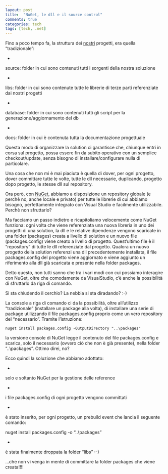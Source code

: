 ```yaml
---
layout: post
title:  "NuGet, le dll e il source control"
comments: true
categories: tech
tags: [tech, .net]
---
```



Fino a poco tempo fa, la struttura dei [nostri](http://www.codiceplastico.com) progetti, era quella &#8220;tradizionale&#8221;:

- 
source: folder in cui sono contenuti tutti i sorgenti della nostra soluzione

- 
libs: folder in cui sono contenute tutte le librerie di terze parti referenziate dai nostri progetti

- 
database: folder in cui sono contenuti tutti gli script per la generazione/aggiornamento del db

- 
docs: folder in cui è contenuta tutta la documentazione progettuale



Questa modo di organizzare la solution ci garantisce che, chiunque entri in corsa sul progetto, possa essere fin da subito operativo con un semplice checkout/update, senza bisogno di installare/configurare nulla di particolare.

Una cosa che non mi è mai piaciuta è quella di dover, per ogni progetto, dover committare tutte le volte, tutte le dll necessarie, duplicando, progetto dopo progetto, le stesse dll sul repository.

Ora però, con [NuGet](http://nuget.org/), abbiamo a disposizione un repository globale (e perchè no, anche locale e privato) per tutte le librerie di cui abbiamo bisogno, perfettamente integrato con Visual Studio e facilmente utilizzabile. Perchè non sfruttarlo?

Ma facciamo un passo indietro e ricapitoliamo velocemente come NuGet funziona: ogni volta che viene referenziata una nuova libreria in uno dei progetti di una solution, la dll e le relative dipendenze vengono scaricate in una folder (packages) creata a livello di solution e un nuovo file (packages.config) viene creato a livello di progetto. Quest&#8217;ultimo file è il &#8220;repository&#8221; di tutte le dll referenziate dal progetto.
Qualora un nuovo progetto della solution referenzi una dll precedentemente installata, il file packages.config del progetto viene aggiornato e viene aggiunto un riferimento alla dll già scaricata e presente nella folder packages.

Detto questo, non tutti sanno che tra i vari modi con cui possiamo interagire con NuGet, oltre che comodamente da VisualStudio, c&#8217;è anche la possibilità di sfruttarlo da riga di comando.

Si sta chiudendo il cerchio? La nebbia si sta diradando? :-)

La console a riga di comando ci da la possibilità, oltre all&#8217;utilizzo &#8220;tradizionale&#8221; (installare un package alla volta), di installare una serie di package utilizzando il file packages.config proprio come un vero repository del &#8220;necessario&#8221;.
Tramite l&#8217;istruzione:

```
nuget install packages.config -OutputDirectory "..\packages"

```

la versione console di NuGet legge il contenuto del file packages.config e scarica, solo il necessario (ovvero ciò che non è già presente), nella folder &#8220;..\packages&#8221;. Ottimo direi, no?

Ecco quindi la soluzione che abbiamo adottato:

- 
solo e soltanto NuGet per la gestione delle reference

- 
i file packages.config di ogni progetto vengono committati

- 
è stato inserito, per ogni progetto, un prebuild event che lancia il seguente comando:

nuget install packages.config -o &#8220;..\packages&#8221;

- 
è stata finalmente droppata la folder &#8220;libs&#8221; :-)



&#8230;che non vi venga in mente di committare la folder packages che viene creata!!!!

